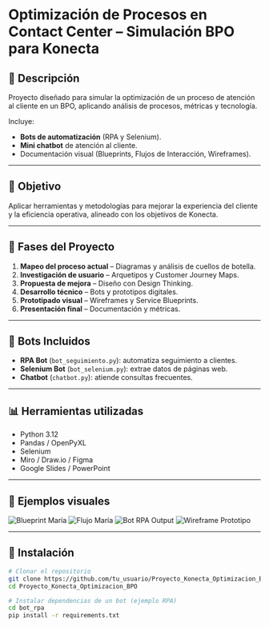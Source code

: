 # Optimización de Procesos en Contact Center – Simulación BPO para Konecta

## 📌 Descripción
Proyecto diseñado para simular la optimización de un proceso de atención al cliente en un BPO, aplicando análisis de procesos, métricas y tecnología.

Incluye:
- **Bots de automatización** (RPA y Selenium).
- **Mini chatbot** de atención al cliente.
- Documentación visual (Blueprints, Flujos de Interacción, Wireframes).

---

## 🎯 Objetivo
Aplicar herramientas y metodologías para mejorar la experiencia del cliente y la eficiencia operativa, alineado con los objetivos de Konecta.

---

## 🧭 Fases del Proyecto
1. **Mapeo del proceso actual** – Diagramas y análisis de cuellos de botella.
2. **Investigación de usuario** – Arquetipos y Customer Journey Maps.
3. **Propuesta de mejora** – Diseño con Design Thinking.
4. **Desarrollo técnico** – Bots y prototipos digitales.
5. **Prototipado visual** – Wireframes y Service Blueprints.
6. **Presentación final** – Documentación y métricas.

---

## 🤖 Bots Incluidos
- **RPA Bot** (`bot_seguimiento.py`): automatiza seguimiento a clientes.
- **Selenium Bot** (`bot_selenium.py`): extrae datos de páginas web.
- **Chatbot** (`chatbot.py`): atiende consultas frecuentes.

---

## 📊 Herramientas utilizadas
- Python 3.12
- Pandas / OpenPyXL
- Selenium
- Miro / Draw.io / Figma
- Google Slides / PowerPoint

---

## 📸 Ejemplos visuales
![Blueprint María](docs/img/blueprint_maria.png)
![Flujo María](docs/img/flujo_interaccion_maria.png)
![Bot RPA Output](docs/img/bot_rpa_output.png)
![Wireframe Prototipo](docs/img/wireframe_prototipo.png)

---

## 🚀 Instalación
```bash
# Clonar el repositorio
git clone https://github.com/tu_usuario/Proyecto_Konecta_Optimizacion_BPO.git
cd Proyecto_Konecta_Optimizacion_BPO

# Instalar dependencias de un bot (ejemplo RPA)
cd bot_rpa
pip install -r requirements.txt
